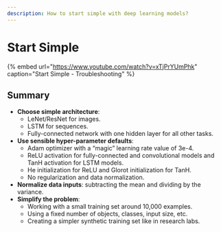 ```yaml
---
description: How to start simple with deep learning models?
---
```


# Start Simple

{% embed url="https://www.youtube.com/watch?v=xTjPrYUmPhk" caption="Start Simple - Troubleshooting" %}

## Summary

* **Choose simple architecture**:
  * LeNet/ResNet for images.
  * LSTM for sequences.
  * Fully-connected network with one hidden layer for all other tasks.
* **Use sensible hyper-parameter defaults**:
  * Adam optimizer with a “magic” learning rate value of 3e-4.
  * ReLU activation for fully-connected and convolutional models and TanH activation for LSTM models.
  * He initialization for ReLU and Glorot initialization for TanH.
  * No regularization and data normalization.
* **Normalize data inputs**: subtracting the mean and dividing by the variance.
* **Simplify the problem**:
  * Working with a small training set around 10,000 examples.
  * Using a fixed number of objects, classes, input size, etc.
  * Creating a simpler synthetic training set like in research labs.

